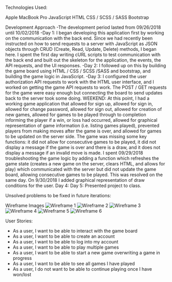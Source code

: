 Technologies Used:

Apple MacBook Pro
JavaScript
HTML
CSS / SCSS / SASS
Bootstrap

Development Approach
  -The development period lasted from 09/26/2018 until 10/02/2018
  -Day 1: I began developing this application first by working on the communication with the back end. Since we had recently been instructed on how to send requests to a server with JavaScript as JSON objects through CRUD (Create, Read, Update, Delete) methods, I began here. I spent the first day writing cURL scripts to test communication with the back end and built out the skeleton for the application, the events, the API requests, and the UI responses.
  -Day 2: I followed up on this by building the game board using HTML / CSS / SCSS /SASS and bootstrap, and building the game logic in JavaScript.
  -Day 3: I configured the user authorization API requests to work with the HTML user interface, and I worked on getting the game API requests to work. The POST / GET requests for the game were easy enough but connecting the board to send updates back to the server took some doing.
  WEEKEND: At this point, I had a working game application that allowed for sign up, allowed for sign in, allowed for change password, allowed for sign out, allowed for creation of new games, allowed for games to be played through to completion informing the player if a win, or loss had occurred, allowed for graphical representation of game information (i.e. listing games played), prevented players from making moves after the game is over, and allowed for games to be updated on the server side. The game was missing some key functions: it did not allow for consecutive games to be played, it did not display a message if the game is over and there is a draw, and it does not display a message if an invalid move is made. I spent 09/29/2018 troubleshooting the game logic by adding a function which refreshes the game state (creates a new game on the server, clears HTML, and allows for play) which communicated with the server but did not update the game board, allowing consecutive games to be played. This was resolved on the same day. On 9/30/2018 I added graphical representation of draw conditions for the user.
  Day 4:
  Day 5: Presented project to class.

Unsolved problems to be fixed in future iterations:

Wireframe Images
![Wireframe 1](https://i.imgur.com/2G1QzE9.jpg)
![Wireframe 2](https://i.imgur.com/cObIK97.jpg)
![Wireframe 3](https://i.imgur.com/MXxQesO.jpg)
![Wireframe 4](https://i.imgur.com/MWmtul4.jpg)
![Wireframe 5](https://i.imgur.com/UNGLX8U.jpg)
![Wireframe 6](https://i.imgur.com/bRwHufr.jpg)

User Stories:
- As a user, I want to be able to interact with the game board
 - As a user, I want to be able to create an account
 - As a user, I want to be able to log into my account
 - As a user, I want to be able to play multiple games
 - As a user, I want to be able to start a new game overwriting a game in progress
 - As a user, I want to be able to see all games I have played
 - As a user, I do not want to be able to continue playing once I have won/lost
